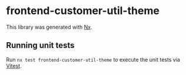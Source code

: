 # frontend-customer-util-theme

This library was generated with [Nx](https://nx.dev).

## Running unit tests

Run `nx test frontend-customer-util-theme` to execute the unit tests via [Vitest](https://vitest.dev/).
